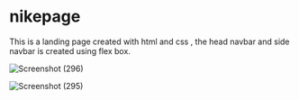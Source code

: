 # nikepage
This is a landing page created with html and css , the head navbar and side navbar is created using flex box. 







![Screenshot (296)](https://user-images.githubusercontent.com/114985411/213681887-39b7239c-16ae-412b-8405-b97d5b37a06d.png)






![Screenshot (295)](https://user-images.githubusercontent.com/114985411/213681488-3fb79197-a457-424e-b930-ec74a976d647.png)
